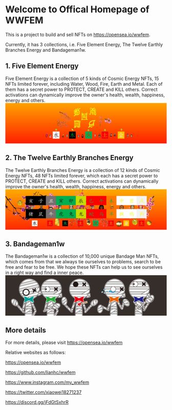 # Welcome to Offical Homepage of WWFEM
 This is a project to build and sell NFTs on https://opensea.io/wwfem.
 
 Currently, it has 3 collections, i.e. Five Element Energy, The Twelve Earthly Branches Energy and Bandageman1w.

## 1. Five Element Energy
Five Element Energy is a collection of 5 kinds of Cosmic Energy NFTs, 15 NFTs limited forever, including Water, Wood, Fire, Earth and Metal. Each of them has a secret power to PROTECT, CREATE and KILL others. Correct activations can dynamically improve the owner's health, wealth, happiness, energy and others.
![bannerFive Element Energy](https://github.com/lianhc/wwfem/blob/main/logo/5.png)

## 2. The Twelve Earthly Branches Energy
The Twelve Earthly Branches Energy is a collection of 12 kinds of Cosmic Energy NFTs, 48 NFTs limited forever, which each has a secret power to PROTECT, CREATE and KILL others. Correct activations can dynamically improve the owner's health, wealth, happiness, energy and others.
![banner The Twelve Earthly Branches Energy](https://github.com/lianhc/wwfem/blob/main/logo/4.png)

## 3. Bandageman1w
The Bandageman1w is a collection of 10,000 unique Bandage Man NFTs, which comes from that we always tie ourselves to problems, search to be free and fear to be free. We hope these NFTs can help us to see ourselves in a right way and find a inner peace.
![banner Bandageman1w](https://github.com/lianhc/wwfem/blob/main/logo/Banner.png)

## More details
For more details, please visit https://opensea.io/wwfem

Relative websites as follows:

https://opensea.io/wwfem

https://github.com/lianhc/wwfem

https://www.instagram.com/my_wwfem

https://twitter.com/xiaowei18271237

https://discord.gg/jFdGtSxhrR
